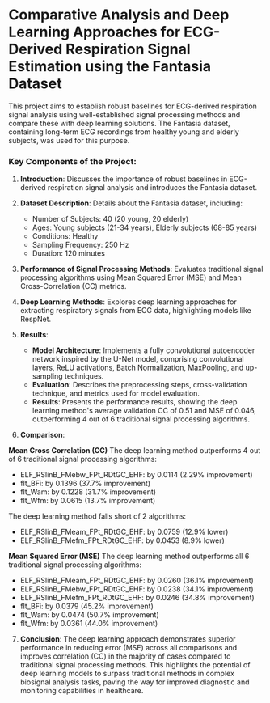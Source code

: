 # Comparative Analysis and Deep Learning Approaches for ECG-Derived Respiration Signal Estimation using the Fantasia Dataset

This project aims to establish robust baselines for ECG-derived respiration signal analysis using well-established signal processing methods and compare these with deep learning solutions. The Fantasia dataset, containing long-term ECG recordings from healthy young and elderly subjects, was used for this purpose.

### Key Components of the Project:

1. **Introduction**: Discusses the importance of robust baselines in ECG-derived respiration signal analysis and introduces the Fantasia dataset.

2. **Dataset Description**: Details about the Fantasia dataset, including:
   - Number of Subjects: 40 (20 young, 20 elderly)
   - Ages: Young subjects (21-34 years), Elderly subjects (68-85 years)
   - Conditions: Healthy
   - Sampling Frequency: 250 Hz
   - Duration: 120 minutes

3. **Performance of Signal Processing Methods**: Evaluates traditional signal processing algorithms using Mean Squared Error (MSE) and Mean Cross-Correlation (CC) metrics.

4. **Deep Learning Methods**: Explores deep learning approaches for extracting respiratory signals from ECG data, highlighting models like RespNet.

5. **Results**:
   - **Model Architecture**: Implements a fully convolutional autoencoder network inspired by the U-Net model, comprising convolutional layers, ReLU activations, Batch Normalization, MaxPooling, and up-sampling techniques.
   - **Evaluation**: Describes the preprocessing steps, cross-validation technique, and metrics used for model evaluation.
   - **Results**: Presents the performance results, showing the deep learning method's average validation CC of 0.51 and MSE of 0.046, outperforming 4 out of 6 traditional signal processing algorithms.
  
6. **Comparison**:

**Mean Cross Correlation (CC)**
The deep learning method outperforms 4 out of 6 traditional signal processing algorithms:
- ELF_RSlinB_FMebw_FPt_RDtGC_EHF: by 0.0114 (2.29% improvement)
- flt_BFi: by 0.1396 (37.7% improvement)
- flt_Wam: by 0.1228 (31.7% improvement)
- flt_Wfm: by 0.0615 (13.7% improvement)

The deep learning method falls short of 2 algorithms:
- ELF_RSlinB_FMeam_FPt_RDtGC_EHF: by 0.0759 (12.9% lower)
- ELF_RSlinB_FMefm_FPt_RDtGC_EHF: by 0.0453 (8.9% lower)

**Mean Squared Error (MSE)**
The deep learning method outperforms all 6 traditional signal processing algorithms:
- ELF_RSlinB_FMeam_FPt_RDtGC_EHF: by 0.0260 (36.1% improvement)
- ELF_RSlinB_FMebw_FPt_RDtGC_EHF: by 0.0238 (34.1% improvement)
- ELF_RSlinB_FMefm_FPt_RDtGC_EHF: by 0.0246 (34.8% improvement)
- flt_BFi: by 0.0379 (45.2% improvement)
- flt_Wam: by 0.0474 (50.7% improvement)
- flt_Wfm: by 0.0361 (44.0% improvement)



7. **Conclusion**: 
The deep learning approach demonstrates superior performance in reducing error (MSE) across all comparisons and improves correlation (CC) in the majority of cases compared to traditional signal processing methods. This highlights the potential of deep learning models to surpass traditional methods in complex biosignal analysis tasks, paving the way for improved diagnostic and monitoring capabilities in healthcare.
